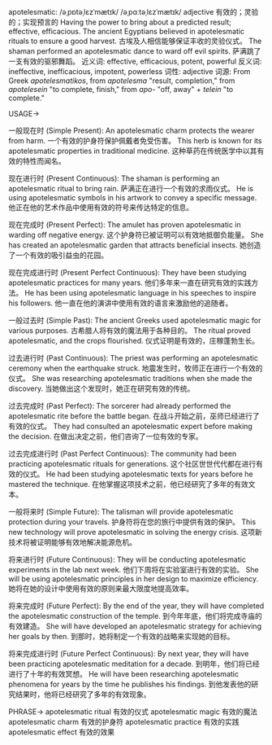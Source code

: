 apotelesmatic: /əˌpɒtəˌlɛzˈmætɪk/ /əˌpɑːtəˌlɛzˈmætɪk/
adjective
有效的；灵验的；实现预言的
Having the power to bring about a predicted result; effective, efficacious.
The ancient Egyptians believed in apotelesmatic rituals to ensure a good harvest.  古埃及人相信能够保证丰收的灵验仪式。
The shaman performed an apotelesmatic dance to ward off evil spirits.  萨满跳了一支有效的驱邪舞蹈。
近义词: effective, efficacious, potent, powerful
反义词: ineffective, inefficacious, impotent, powerless
词性: adjective
词源: From Greek *apotelesmatikos*, from *apotelesma* "result, completion," from *apotelesein* "to complete, finish," from *apo-* "off, away" + *telein* "to complete."


USAGE->

一般现在时 (Simple Present):
An apotelesmatic charm protects the wearer from harm.  一个有效的护身符保护佩戴者免受伤害。
This herb is known for its apotelesmatic properties in traditional medicine.  这种草药在传统医学中以其有效的特性而闻名。

现在进行时 (Present Continuous):
The shaman is performing an apotelesmatic ritual to bring rain.  萨满正在进行一个有效的求雨仪式。
He is using apotelesmatic symbols in his artwork to convey a specific message. 他正在他的艺术作品中使用有效的符号来传达特定的信息。

现在完成时 (Present Perfect):
The amulet has proven apotelesmatic in warding off negative energy.  这个护身符已被证明可以有效地抵御负能量。
She has created an apotelesmatic garden that attracts beneficial insects. 她创造了一个有效的吸引益虫的花园。

现在完成进行时 (Present Perfect Continuous):
They have been studying apotelesmatic practices for many years.  他们多年来一直在研究有效的实践方法。
He has been using apotelesmatic language in his speeches to inspire his followers. 他一直在他的演讲中使用有效的语言来激励他的追随者。

一般过去时 (Simple Past):
The ancient Greeks used apotelesmatic magic for various purposes.  古希腊人将有效的魔法用于各种目的。
The ritual proved apotelesmatic, and the crops flourished.  仪式证明是有效的，庄稼蓬勃生长。

过去进行时 (Past Continuous):
The priest was performing an apotelesmatic ceremony when the earthquake struck.  地震发生时，牧师正在进行一个有效的仪式。
She was researching apotelesmatic traditions when she made the discovery.  当她做出这个发现时，她正在研究有效的传统。

过去完成时 (Past Perfect):
The sorcerer had already performed the apotelesmatic rite before the battle began.  在战斗开始之前，巫师已经进行了有效的仪式。
They had consulted an apotelesmatic expert before making the decision.  在做出决定之前，他们咨询了一位有效的专家。

过去完成进行时 (Past Perfect Continuous):
The community had been practicing apotelesmatic rituals for generations.  这个社区世世代代都在进行有效的仪式。
He had been studying apotelesmatic texts for years before he mastered the technique.  在他掌握这项技术之前，他已经研究了多年的有效文本。

一般将来时 (Simple Future):
The talisman will provide apotelesmatic protection during your travels.  护身符将在您的旅行中提供有效的保护。
This new technology will prove apotelesmatic in solving the energy crisis.  这项新技术将被证明能够有效地解决能源危机。

将来进行时 (Future Continuous):
They will be conducting apotelesmatic experiments in the lab next week.  他们下周将在实验室进行有效的实验。
She will be using apotelesmatic principles in her design to maximize efficiency. 她将在她的设计中使用有效的原则来最大限度地提高效率。

将来完成时 (Future Perfect):
By the end of the year, they will have completed the apotelesmatic construction of the temple.  到今年年底，他们将完成寺庙的有效建造。
She will have developed an apotelesmatic strategy for achieving her goals by then.  到那时，她将制定一个有效的战略来实现她的目标。

将来完成进行时 (Future Perfect Continuous):
By next year, they will have been practicing apotelesmatic meditation for a decade.  到明年，他们将已经进行了十年的有效冥想。
He will have been researching apotelesmatic phenomena for years by the time he publishes his findings.  到他发表他的研究结果时，他将已经研究了多年的有效现象。


PHRASE->
apotelesmatic ritual  有效的仪式
apotelesmatic magic  有效的魔法
apotelesmatic charm  有效的护身符
apotelesmatic practice  有效的实践
apotelesmatic effect  有效的效果
